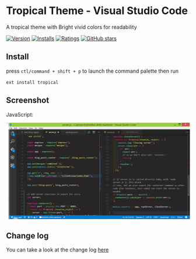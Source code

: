 # Tropical Theme - Visual Studio Code

A tropical theme with Bright vivid colors for readability

[![Version](http://vsmarketplacebadge.apphb.com/version/Juliafin.tropical.svg)](https://marketplace.visualstudio.com/items?itemName=Juliafin.tropical) [![Installs](http://vsmarketplacebadge.apphb.com/installs/Juliafin.tropical.svg)](https://marketplace.visualstudio.com/items?itemName=Juliafin.tropical) [![Ratings](https://vsmarketplacebadge.apphb.com/rating/Juliafin.tropical.svg)](https://marketplace.visualstudio.com/items?itemName=Juliafin.tropical) [![GitHub stars](https://img.shields.io/github/stars/Juliafin/vscode-tropical.svg?style=social&label=Star&maxAge=2592000)](https://github.com/Juliafin/vscode-tropical)


## Install

press `ctl/command + shift + p` to launch the command palette then run
```
ext install tropical
```

## Screenshot

JavaScript:

![Theme Screenshot](https://github.com/Juliafin/vscode-tropical/raw/master/Javascipt_screenshot.png)


## Change log
You can take a look at the change log [here](https://github.com/Juliafin/vscode-tropical/raw/master/CHANGELOG.md)
